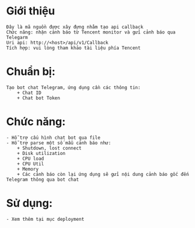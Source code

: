 # Giới thiệu
    Đây là mã nguồn được xây đựng nhằm tạo api callback
    Chức năng: nhận cảnh báo từ Tencent monitor và gửi cảnh báo qua Telegarm
    Uri api: http://<host>/api/v1/Callback
    Tích hợp: vui lòng tham khảo tài liệu phía Tencent
# Chuẩn bị:
    Tạo bot chat Telegram, ứng dụng cần các thông tin:
        + Chat ID
        + Chat bot Token
# Chức năng:
    - Hỗ trợ cấu hình chat bot qua file
    - Hỗ trợ parse một số mẫu cảnh báo như:
        + Shutdown, lost connect 
        + Disk utilization
        + CPU load
        + CPU Util
        + Memory
        + Các cảnh báo còn lại ứng dụng sẽ gửi nội dung cảnh báo gốc đến Telegram thông qua bot chat
# Sử dụng:
    - Xem thêm tại mục deployment